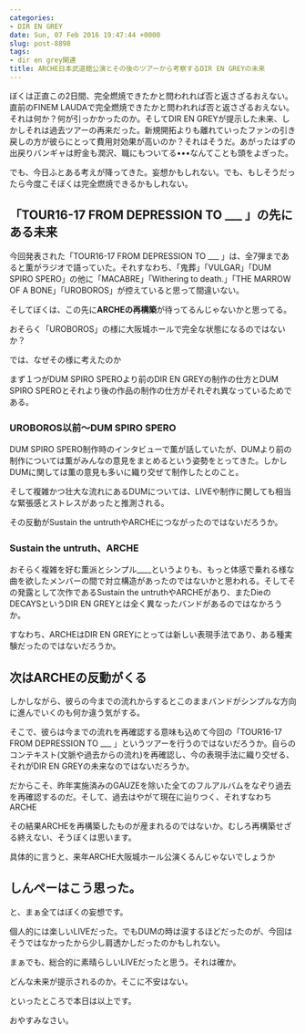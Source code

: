 ```yaml
---
categories:
- DIR EN GREY
date: Sun, 07 Feb 2016 19:47:44 +0000
slug: post-8898
tags:
- dir en grey関連
title: ARCHE日本武道館公演とその後のツアーから考察するDIR EN GREYの未来
---
```


ぼくは正直この2日間、完全燃焼できたかと問われれば否と返さざるおえない。直前のFINEM LAUDAで完全燃焼できたかと問われれば否と返さざるおえない。それは何か？何が引っかかったのか。そしてDIR EN GREYが提示した未来、しかしそれは過去ツアーの再来だった。新規開拓よりも離れていったファンの引き戻しの方が彼らにとって費用対効果が高いのか？それはそうだ。あがったはずの出戻りバンギャは貯金も潤沢、職にもついてる•••なんてことも頭をよぎった。

でも、今日ふとある考えが降ってきた。妄想かもしれない。でも、もしそうだったら今度こそぼくは完全燃焼できるかもしれない。


<!--more-->
<h2>「TOUR16-17 FROM DEPRESSION TO ___ 」の先にある未来</h2>

今回発表された「TOUR16-17 FROM DEPRESSION TO ___ 」は、全7弾まであると薫がラジオで語っていた。それすなわち、「鬼葬」「VULGAR」「DUM SPIRO SPERO」の他に「MACABRE」「Withering to death.」「THE MARROW OF A BONE」「UROBOROS」が控えていると思って間違いない。

そしてぼくは、この先に<strong>ARCHEの再構築</strong>が待ってるんじゃないかと思ってる。

<strong></strong>

おそらく「UROBOROS」の様に大阪城ホールで完全な状態になるのではないか？

では、なぜその様に考えたのか

まず１つがDUM SPIRO SPEROより前のDIR EN GREYの制作の仕方とDUM SPIRO SPEROとそれより後の作品の制作の仕方がそれぞれ異なっているためである。

<h3>UROBOROS以前〜DUM SPIRO SPERO</h3>

DUM SPIRO SPERO制作時のインタビューで薫が話していたが、DUMより前の制作については薫がみんなの意見をまとめるという姿勢をとってきた。しかしDUMに関しては薫の意見も多いに織り交ぜて制作したとのこと。

そして複雑かつ壮大な流れにあるDUMについては、LIVEや制作に関しても相当な緊張感とストレスがあったと推測される。

その反動がSustain the untruthやARCHEにつながったのではないだろうか。

<h3>Sustain the untruth、ARCHE</h3>

おそらく複雑を好む薫派とシンプル____というよりも、もっと体感で乗れる様な曲を欲したメンバーの間で対立構造があったのではないかと思われる。そしてその発露として次作であるSustain the untruthやARCHEがあり、またDieのDECAYSというDIR EN GREYとは全く異なったバンドがあるのではなかろうか。

すなわち、ARCHEはDIR EN GREYにとっては新しい表現手法であり、ある種実験だったのではないだろうか。

<h2>次はARCHEの反動がくる</h2>

しかしながら、彼らの今までの流れからするとこのままバンドがシンプルな方向に進んでいくのも何か違う気がする。

そこで、彼らは今までの流れを再確認する意味も込めて今回の「TOUR16-17 FROM DEPRESSION TO ___ 」というツアーを行うのではないだろうか。自らのコンテキスト(文脈や過去からの流れ)を再確認し、今の表現手法に織り交ぜる、それがDIR EN GREYの未来なのではないだろうか。

だからこそ、昨年実施済みのGAUZEを除いた全てのフルアルバムをなぞり過去を再確認するのだ。そして、過去はやがて現在に辿りつく、それすなわちARCHE

その結果ARCHEを再構築したものが産まれるのではないか。むしろ再構築せざる終えない、そうぼくは思います。

具体的に言うと、来年ARCHE大阪城ホール公演くるんじゃないでしょうか

<h2>しんぺーはこう思った。</h2>

と、まぁ全てはぼくの妄想です。

個人的には楽しいLIVEだった。でもDUMの時は涙するほどだったのが、今回はそうではなかったから少し肩透かしだったのかもしれない。

まぁでも、総合的に素晴らしいLIVEだったと思う。それは確か。

どんな未来が提示されるのか。そこに不安はない。

といったところで本日は以上です。

おやすみなさい。